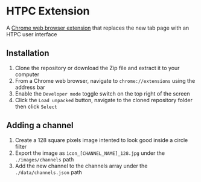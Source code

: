 # HTPC Extension

A [Chrome web browser extension](https://developer.chrome.com/docs/extensions/) that replaces the new tab page with an HTPC user interface

## Installation

1. Clone the repository or download the Zip file and extract it to your computer
2. From a Chrome web browser, navigate to `chrome://extensions` using the address bar
3. Enable the `Developer mode` toggle switch on the top right of the screen
4. Click the `Load unpacked` button, navigate to the cloned repository folder then click `Select`

## Adding a channel

1. Create a 128 square pixels image intented to look good inside a circle filter
2. Export the image as `icon_[CHANNEL_NAME]_128.jpg` under the `./images/channels` path
3. Add the new channel to the channels array under the `./data/channels.json` path

